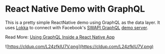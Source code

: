 # React Native Demo with GraphQL

This is a pretty simple ReactNative demo using GraphQL as the data layer. It uses [Lokka](https://github.com/kadirahq/lokka) to connect with Facebook's [SWAPI GraphQL](https://github.com/graphql/swapi-graphql) [demo server](http://graphql-swapi.parseapp.com/).

Read More: [Using GraphQL Inside a React Native App](https://voice.kadira.io/using-graphql-inside-a-react-native-app-763ab54df28a#.ivw8oz5zy)

![https://cldup.com/L24zfkIU7V.png](https://cldup.com/L24zfkIU7V.png)

